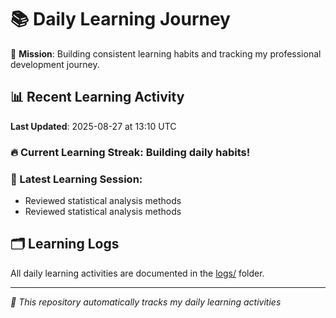 # 📚 Daily Learning Journey

🎯 **Mission**: Building consistent learning habits and tracking my professional development journey.

## 📊 Recent Learning Activity

**Last Updated**: 2025-08-27 at 13:10 UTC

### 🔥 Current Learning Streak: Building daily habits!

### 📝 Latest Learning Session:
- Reviewed statistical analysis methods
- Reviewed statistical analysis methods

## 🗂️ Learning Logs

All daily learning activities are documented in the [logs/](./logs/) folder.

---
*🤖 This repository automatically tracks my daily learning activities*
